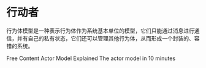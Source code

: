 # 行动者

行为体模型是一种表示行为体作为系统基本单位的模型，它们只能通过消息进行通信，并有自己的私有状态，它们还可以管理其他行为体，从而形成一个封装的、容错的系统。

<ResourceGroupTitle>Free Content</ResourceGroupTitle>
<BadgeLink badgeText='Watch' href='https://www.youtube.com/watch?v=ELwEdb_pD0k'>Actor Model Explained</BadgeLink>
<BadgeLink colorScheme='yellow' badgeText='Read' href='https://www.brianstorti.com/the-actor-model/'>The actor model in 10 minutes</BadgeLink>